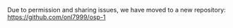 Due to permission and sharing issues, we have moved to a new repository: 
https://github.com/onl7999/osp-1